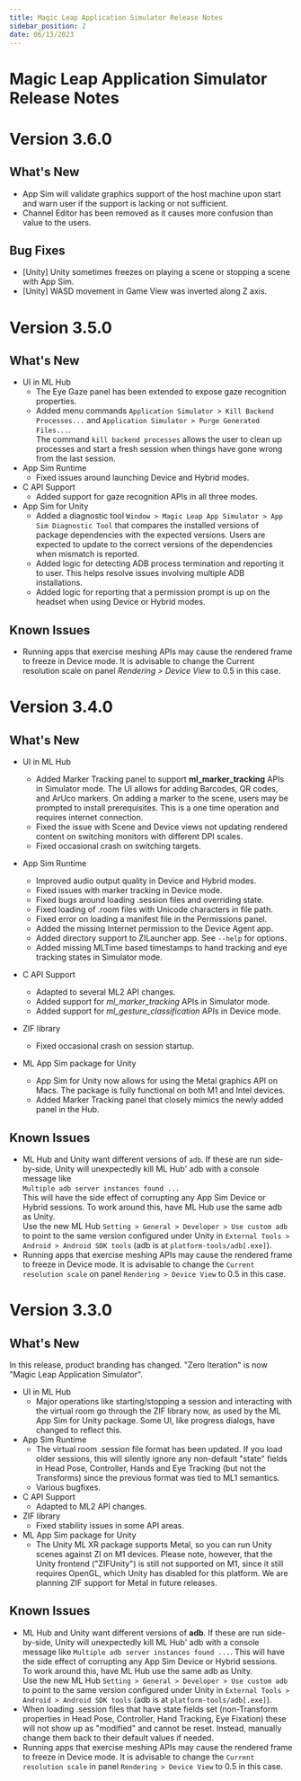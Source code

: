 ```yaml
---
title: Magic Leap Application Simulator Release Notes
sidebar_position: 2
date: 06/13/2023
---
```


# Magic Leap Application Simulator Release Notes

# Version 3.6.0

## What's New
  * App Sim will validate graphics support of the host machine upon start and warn user if the support is lacking or not sufficient.
  * Channel Editor has been removed as it causes more confusion than value to the users.

## Bug Fixes
  * [Unity] Unity sometimes freezes on playing a scene or stopping a scene with App Sim.
  * [Unity] WASD movement in Game View was inverted along Z axis.

# Version 3.5.0

## What's New
  * UI in ML Hub
    * The Eye Gaze panel has been extended to expose gaze recognition properties.
    * Added menu commands `Application Simulator > Kill Backend Processes...` and `Application Simulator > Purge Generated Files...`.  
    The command `kill backend processes` allows the user to clean up processes and start a fresh session when things have gone wrong from the last session.
  * App Sim Runtime
    * Fixed issues around launching Device and Hybrid modes.
  * C API Support
    * Added support for gaze recognition APIs in all three modes.
  * App Sim for Unity
  	* Added a diagnostic tool `Window > Magic Leap App Simulator > App Sim Diagnostic Tool` that compares the installed versions of package dependencies with the expected versions. Users are expected to update to the correct versions of the dependencies when mismatch is reported.
    * Added logic for detecting ADB process termination and	reporting it to user. This helps resolve issues involving multiple ADB installations.
	* Added logic for reporting that a permission prompt is up on the headset when using Device or Hybrid modes.

## Known Issues
  * Running apps that exercise meshing APIs may cause the rendered frame to freeze in Device mode. It is advisable to change the Current resolution scale on panel *Rendering > Device View* to 0.5 in this case.

# Version 3.4.0
## What's New
  * UI in ML Hub
    * Added Marker Tracking panel to support **ml_marker_tracking** APIs in Simulator mode. The UI allows for adding Barcodes, QR codes, and ArUco markers. On adding a marker to the scene, users may be prompted to install prerequisites. This is a one time operation and requires internet connection.
    * Fixed the issue with Scene and Device views not updating rendered content on switching monitors with different DPI scales.
    * Fixed occasional crash on switching targets.
  * App Sim Runtime
    * Improved audio output quality in Device and Hybrid modes.
    * Fixed issues with marker tracking in Device mode.
    * Fixed bugs around loading .session files and overriding state.
    * Fixed loading of .room files with Unicode characters in file path.
    * Fixed error on loading a manifest file in the Permissions panel.
    * Added the missing Internet permission to the Device Agent app.
    * Added directory support to ZILauncher app. See `--help` for options.
    * Added missing MLTime based timestamps to hand tracking and eye tracking states in Simulator mode.

  * C API Support
    * Adapted to several ML2 API changes.
    * Added support for *ml_marker_tracking* APIs in Simulator mode.
    * Added support for *ml_gesture_classification* APIs in Device mode.
			
  * ZIF library
    * Fixed occasional crash on session startup.

  * ML App Sim package for Unity
    * App Sim for Unity now allows for using the Metal graphics API on Macs. The package is fully functional on both M1 and Intel devices.
    * Added Marker Tracking panel that closely mimics the newly added panel in the Hub.

## Known Issues
  * ML Hub and Unity want different versions of `adb`.  If these are run side-by-side, Unity will unexpectedly kill ML Hub' adb with a console message like  
  `Multiple adb server instances found ...`  
  This will have the side effect of corrupting any App Sim Device or Hybrid sessions.
  To work around this, have ML Hub use the same adb as Unity.  
  Use the new ML Hub `Setting > General > Developer > Use custom adb` to point to the same version configured under Unity in 
  `External Tools > Android > Android SDK tools` (adb is at `platform-tools/adb[.exe]`).
  * Running apps that exercise meshing APIs may cause the rendered frame to freeze in Device mode. It is advisable to change the `Current resolution scale` on panel `Rendering > Device View` to 0.5 in this case.

# Version 3.3.0

## What's New

In this release, product branding has changed.  "Zero Iteration" is now "Magic Leap Application Simulator".

  * UI in ML Hub
    * Major operations like starting/stopping a session and interacting with the virtual room go through the ZIF library now, as used by the ML App Sim for Unity package.  Some UI, like progress dialogs, have changed to reflect this.
  * App Sim Runtime
    * The virtual room .session file format has been updated.  If you load older sessions, this will silently ignore any non-default "state" fields in Head Pose, Controller, Hands and Eye Tracking (but not the Transforms) since the previous format was tied to ML1 semantics.  
    * Various bugfixes.
  * C API Support
    * Adapted to ML2 API changes.
  * ZIF library
    * Fixed stability issues in some API areas.
  * ML App Sim package for Unity
    * The Unity ML XR package supports Metal, so you can run Unity scenes against ZI on M1 devices. Please note, however, that the Unity frontend ("ZIFUnity") is still not supported on M1, since it still requires OpenGL, which Unity has disabled for this platform. We are planning ZIF support for Metal in future releases.

## Known Issues

  * ML Hub and Unity want different versions of **adb**.  If these are run side-by-side, Unity will unexpectedly kill ML Hub' adb with a console message like `Multiple adb server instances found ...`.  This will have the side effect of corrupting any App Sim Device or Hybrid sessions.  
  To work around this, have ML Hub use the same adb as Unity.  
  Use the new ML Hub `Setting > General > Developer > Use custom adb` to point to the same version configured under Unity in `External Tools > Android > Android SDK tools` (adb is at `platform-tools/adb[.exe]`).
  * When loading .session files that have state fields set (non-Transform properties in Head Pose, Controller, Hand Tracking, Eye Fixation) these will not show up as "modified" and cannot be reset.  Instead, manually change them back to their default values if needed.
  * Running apps that exercise meshing APIs may cause the rendered frame to freeze in Device mode. It is advisable to change the `Current resolution scale` in panel `Rendering > Device View` to 0.5 in this case.

